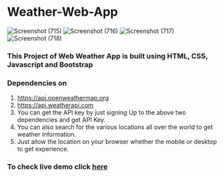 # Weather-Web-App

![Screenshot (715)](https://github.com/adityapandey1111/Bootstrap-Weather-App/assets/114282369/998053f9-6241-474e-a584-8e1d958f594b)
![Screenshot (716)](https://github.com/adityapandey1111/Bootstrap-Weather-App/assets/114282369/5e1db16d-55b4-43b1-8ab0-187cca689462)
![Screenshot (717)](https://github.com/adityapandey1111/Bootstrap-Weather-App/assets/114282369/f85706b8-4a11-480d-bc94-ebbe2f7e20e6)
![Screenshot (718)](https://github.com/adityapandey1111/Bootstrap-Weather-App/assets/114282369/d04da91c-ea3e-4335-b41e-acfe8d1cd803)

### This Project of Web Weather App is built using HTML, CSS, Javascript and Bootstrap

### Dependencies on

  1. https://api.openweathermap.org
  2. https://api.weatherapi.com
  3. You can get the API key by just signing Up to the above two dependencies and get API Key.
  4. You can also search for the various locations all over the world to get weather information.
  5. Just allow the location on your browser whether the mobile or desktop to get experience.

### To check live demo click [here](https://myweatherfind.netlify.app/)

